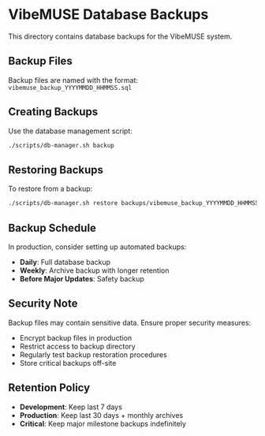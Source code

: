# VibeMUSE Database Backups

This directory contains database backups for the VibeMUSE system.

## Backup Files

Backup files are named with the format: `vibemuse_backup_YYYYMMDD_HHMMSS.sql`

## Creating Backups

Use the database management script:

```bash
./scripts/db-manager.sh backup
```

## Restoring Backups

To restore from a backup:

```bash
./scripts/db-manager.sh restore backups/vibemuse_backup_YYYYMMDD_HHMMSS.sql
```

## Backup Schedule

In production, consider setting up automated backups:

- **Daily**: Full database backup
- **Weekly**: Archive backup with longer retention
- **Before Major Updates**: Safety backup

## Security Note

Backup files may contain sensitive data. Ensure proper security measures:

- Encrypt backup files in production
- Restrict access to backup directory
- Regularly test backup restoration procedures
- Store critical backups off-site

## Retention Policy

- **Development**: Keep last 7 days
- **Production**: Keep last 30 days + monthly archives
- **Critical**: Keep major milestone backups indefinitely